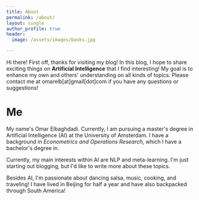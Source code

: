 ```yaml
---
title: About
permalink: /about/
layout: single
author_profile: true
header:
  image: /assets/images/books.jpg

---
```

Hi there! First off, thanks for visiting my blog! In this blog, I hope to share exciting things on **Artificial Intelligence** that I find interesting! My goal is to enhance my own and others' understanding on all kinds of topics. Please contact me at omarelb\[at\]gmail\[dot\]com if you have any questions or suggestions!

# Me

My name's Omar Elbaghdadi. Currently, I am pursuing a master's degree in Artificial Intelligence (AI) at the University of Amsterdam. I have a background in *Econometrics and Operations Research*, which I have a bachelor's degree in.

Currently, my main interests within AI are NLP and meta-learning. I'm just starting out blogging, but I'd like to write more about these topics.

Besides AI, I'm passionate about dancing salsa, music, cooking, and traveling! I have lived in Beijing for half a year and have also backpacked through South America!
